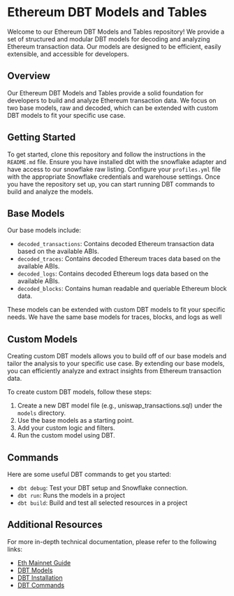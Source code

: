 # Ethereum DBT Models and Tables

Welcome to our Ethereum DBT Models and Tables repository! We provide a set of structured and modular DBT models for decoding and
analyzing Ethereum transaction data. Our models are designed to be efficient, easily extensible, and accessible for developers.

## Overview

Our Ethereum DBT Models and Tables provide a solid foundation for developers to build and analyze Ethereum transaction data. We focus on two base models, raw and decoded, which can be extended with custom DBT models to fit your specific use case.

## Getting Started

To get started, clone this repository and follow the instructions in the `README.md` file. Ensure you have installed dbt with the snowflake adapter and have access to our snowflake raw listing. Configure your `profiles.yml` file with the appropriate Snowflake credentials and warehouse settings. Once you have the repository set up, you can start running DBT commands to build and analyze the models.

## Base Models

Our base models include:

- `decoded_transactions`: Contains decoded Ethereum transaction data based on the available ABIs.
- `decoded_traces`: Contains decoded Ethereum traces data based on the available ABIs.
- `decoded_logs`: Contains decoded Ethereum logs data based on the available ABIs.
- `decoded_blocks`: Contains human readable and queriable Ethereum block data.

These models can be extended with custom DBT models to fit your specific needs. We have the same base models for traces, blocks, and logs as well

## Custom Models

Creating custom DBT models allows you to build off of our base models and tailor the analysis to your specific use case. By extending our base models, you can efficiently analyze and extract insights from Ethereum transaction data.

To create custom DBT models, follow these steps:

1. Create a new DBT model file (e.g., uniswap_transactions.sql) under the `models` directory.
2. Use the base models as a starting point.
3. Add your custom logic and filters.
4. Run the custom model using DBT.

## Commands

Here are some useful DBT commands to get you started:

- `dbt debug`: Test your DBT setup and Snowflake connection.
- `dbt run`: Runs the models in a project
- `dbt build`: Build and test all selected resources in a project

## Additional Resources

For more in-depth technical documentation, please refer to the following links:

- [Eth Mainnet Guide](https://docs.datadao.dev/warehouse-data-shares/ethereum-mainnet/guide)
- [DBT Models](https://docs.datadao.dev/warehouse-data-shares/ethereum-mainnet/dbt-models)
- [DBT Installation](https://docs.getdbt.com/docs/core/installation)
- [DBT Commands](https://docs.getdbt.com/reference/dbt-commands)
